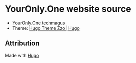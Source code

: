 # YourOnly.One website source

* [YourOnly.One techmagus](https://YourOnly.One/techmagus)
* Theme: [Hugo Theme Zzo | Hugo](https://github.com/zzossig/hugo-theme-zzo)

## Attribution
Made with [Hugo](https://gohugo.io)

